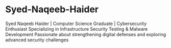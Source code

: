 # Syed-Naqeeb-Haider
Syed Naqeeb Haider | Computer Science Graduate | Cybersecurity Enthusiast   Specializing in Infrastructure Security Testing &amp; Malware Development   Passionate about strengthening digital defenses and exploring advanced security challenges
